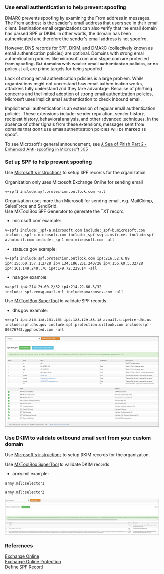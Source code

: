### Use email authentication to help prevent spoofing  
DMARC prevents spoofing by examining the From address in messages. The From address is the sender's email address that users see in their email client. Destination email organizations can also verify that the email domain has passed SPF or DKIM. In other words, the domain has been authenticated and therefore the sender's email address is not spoofed.

However, DNS records for SPF, DKIM, and DMARC (collectively known as email authentication policies) are optional. Domains with strong email authentication policies like microsoft.com and skype.com are protected from spoofing. But domains with weaker email authentication policies, or no policy at all, are prime targets for being spoofed.

Lack of strong email authentication policies is a large problem. While organizations might not understand how email authentication works, attackers fully understand and they take advantage. Because of phishing concerns and the limited adoption of strong email authentication policies, Microsoft uses implicit email authentication to check inbound email.

Implicit email authentication is an extension of regular email authentication policies. These extensions include: sender reputation, sender history, recipient history, behavioral analysis, and other advanced techniques. In the absence of other signals from these extensions, messages sent from domains that don't use email authentication policies will be marked as spoof.

To see Microsoft's general announcement, see [A Sea of Phish Part 2 - Enhanced Anti-spoofing in Microsoft 365](https://techcommunity.microsoft.com/t5/Security-Privacy-and-Compliance/Schooling-A-Sea-of-Phish-Part-2-Enhanced-Anti-spoofing/ba-p/176209)  

### Set up SPF to help prevent spoofing  
Use [Microsoft's instructions](https://learn.microsoft.com/en-us/microsoft-365/security/office-365-security/email-authentication-spf-configure?view=o365-worldwide#create-or-update-your-spf-txt-record) to setup SPF records for the organization.  

Organization only uses Microsoft Exchange Online for sending email.  
```
v=spf1 include:spf.protection.outlook.com -all
```  

Organization uses more than Microsoft for sending email, e.g. MailChimp, SalesForce and SendGrid.  
Use [MXToolBox SPF Generator](https://mxtoolbox.com/SPFRecordGenerator.aspx) to generate the TXT record.  

* microsoft.com example:  
```
v=spf1 include:_spf-a.microsoft.com include:_spf-b.microsoft.com include:_spf-c.microsoft.com include:_spf-ssg-a.msft.net include:spf-a.hotmail.com include:_spf1-meo.microsoft.com -all
```  

* state.ca.gov example:  
```
v=spf1 include:spf.protection.outlook.com ip4:216.52.6.89 ip4:156.60.157.112/28 ip4:134.186.201.240/28 ip4:156.60.5.32/28 ip4:161.149.240.176 ip4:149.72.229.14 -all
```  

* nsa.gov example:  
```
v=spf1 ip4:214.29.60.2/32 ip4:214.29.60.3/32 include:_spf.eemsg.mail.mil include:amazonses.com ~all
```  

Use [MXToolBox SuperTool](https://mxtoolbox.com/SuperTool.aspx) to validate SPF records.  

* dhs.gov example:  
```
v=spf1 ip4:216.128.251.155 ip4:128.129.88.18 a:mail.tripwire-dhs.us include:spf.dhs.gov include:spf.protection.outlook.com include:spf-00376703.gpphosted.com -all
```  

![dhs.gov SPF Example](../../images/exchangeonline-spf-example.png)

### Use DKIM to validate outbound email sent from your custom domain  
Use [Microsoft's instructions](https://learn.microsoft.com/en-us/microsoft-365/security/office-365-security/email-authentication-dkim-configure?view=o365-worldwide) to setup DKIM records for the organization.  

Use [MXToolBox SuperTool](https://mxtoolbox.com/SuperTool.aspx) to validate DKIM records.  

* army.mil example:  
```
army.mil:selector1
```  
```
army.mil:selector2
```  

![army.mil DKIM Example](../../images/exchangeonline-dkim-example.png)


### References  
[Exchange Online](https://learn.microsoft.com/en-us/exchange/exchange-online)  
[Exchange Online Protection](https://learn.microsoft.com/en-us/microsoft-365/security/office-365-security/email-authentication-about?view=o365-worldwide)  
[Define SPF Record](https://support.google.com/a/answer/10683907?sjid=14513075492794864441-NA)  